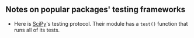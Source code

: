 Notes on popular packages' testing frameworks
---------------------------------------------
- Here is [SciPy](https://github.com/numpy/numpy/blob/master/doc/TESTS.rst.txt)'s testing protocol. 
Their module has a `test()` function that runs all of its tests.